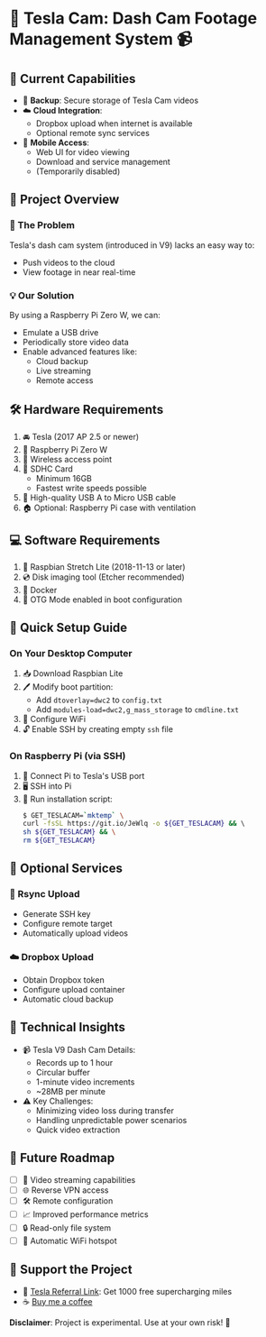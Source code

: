 # 🚗 Tesla Cam: Dash Cam Footage Management System 📹

## 🌟 Current Capabilities

- 💾 **Backup**: Secure storage of Tesla Cam videos
- ☁️ **Cloud Integration**: 
  - Dropbox upload when internet is available
  - Optional remote sync services
- 📱 **Mobile Access**: 
  - Web UI for video viewing
  - Download and service management
  - (Temporarily disabled)

## 🚀 Project Overview

### 🤔 The Problem
Tesla's dash cam system (introduced in V9) lacks an easy way to:
- Push videos to the cloud
- View footage in near real-time

### 💡 Our Solution
By using a Raspberry Pi Zero W, we can:
- Emulate a USB drive
- Periodically store video data
- Enable advanced features like:
  - Cloud backup
  - Live streaming
  - Remote access

## 🛠 Hardware Requirements

1. 🚘 Tesla (2017 AP 2.5 or newer)
2. 🍓 Raspberry Pi Zero W
3. 📡 Wireless access point
4. 💽 SDHC Card
   - Minimum 16GB
   - Fastest write speeds possible
5. 🔌 High-quality USB A to Micro USB cable
6. 🏠 Optional: Raspberry Pi case with ventilation

## 💻 Software Requirements

1. 🐧 Raspbian Stretch Lite (2018-11-13 or later)
2. 💿 Disk imaging tool (Etcher recommended)
3. 🐳 Docker
4. 🔧 OTG Mode enabled in boot configuration

## 🚦 Quick Setup Guide

### On Your Desktop Computer

1. 📥 Download Raspbian Lite
2. 🖊️ Modify boot partition:
   - Add `dtoverlay=dwc2` to `config.txt`
   - Add `modules-load=dwc2,g_mass_storage` to `cmdline.txt`
3. 📶 Configure WiFi
4. 🔓 Enable SSH by creating empty `ssh` file

### On Raspberry Pi (via SSH)

1. 🔌 Connect Pi to Tesla's USB port
2. 🖥️ SSH into Pi
3. 🚀 Run installation script:
   ```bash
   $ GET_TESLACAM=`mktemp` \
   curl -fsSL https://git.io/JeWlq -o ${GET_TESLACAM} && \ 
   sh ${GET_TESLACAM} && \
   rm ${GET_TESLACAM}
   ```

## 🔧 Optional Services

### 📡 Rsync Upload
- Generate SSH key
- Configure remote target
- Automatically upload videos

### ☁️ Dropbox Upload
- Obtain Dropbox token
- Configure upload container
- Automatic cloud backup

## 🧠 Technical Insights

- 📹 Tesla V9 Dash Cam Details:
  - Records up to 1 hour
  - Circular buffer
  - 1-minute video increments
  - ~28MB per minute
- ⚠️ Key Challenges:
  - Minimizing video loss during transfer
  - Handling unpredictable power scenarios
  - Quick video extraction

## 🚧 Future Roadmap

- [ ] 🎥 Video streaming capabilities
- [ ] 🌐 Reverse VPN access
- [ ] 🛠 Remote configuration
- [ ] 📈 Improved performance metrics
- [ ] 🔒 Read-only file system
- [ ] 📲 Automatic WiFi hotspot

## 🙌 Support the Project

- 🚗 [Tesla Referral Link](https://ts.la/miles16015): Get 1000 free supercharging miles
- ☕ [Buy me a coffee](https://paypal.me/milesburton1337)

**Disclaimer**: Project is experimental. Use at your own risk! 🚨
